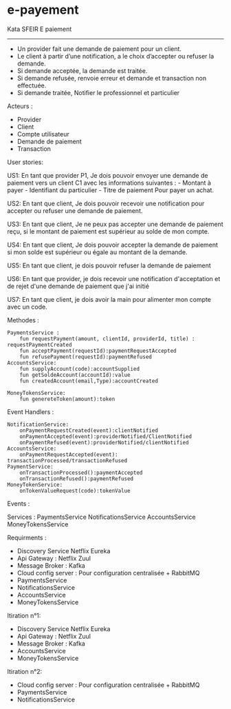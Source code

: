 # e-payement
Kata SFEIR E paiement


****

- Un provider fait une demande de paiement pour un client. 
- Le client à partir d’une notification, a le choix d’accepter ou refuser la demande. 
- Si demande acceptée, la demande est traitée. 
- Si demande refusée, renvoie erreur et demande et transaction non effectuée. 
- Si demande traitée, Notifier le professionnel et particulier

Acteurs : 
- Provider
- Client
- Compte utilisateur
- Demande de paiement
- Transaction 



User stories: 


US1: 
    En tant que provider P1, Je dois pouvoir envoyer une demande de paiement vers un client C1 avec les informations suivantes : 
    - Montant à payer
    - Identifiant du particulier
    - Titre de paiement
    Pour payer un achat. 

US2:
    En tant que client, Je dois pouvoir recevoir une notification pour accepter ou refuser une demande de paiement. 

US3:
    En tant que client, Je ne peux pas accepter une demande de paiement reçu, si le montant de paiement est supérieur au solde de mon compte. 

US4:
    En tant que client, Je dois pouvoir accepter la demande  de paiement si mon solde est supérieur ou égale au montant de la demande.

US5:
    En tant que client, je dois pouvoir refuser la demande de paiement

US6: 
    En tant que provider, je dois recevoir une notification d'acceptation et de rejet d'une demande de paiement que j'ai initié

US7: 
    En tant que client, je dois avoir la main pour alimenter mon compte avec un code.

    
    
Methodes :  

    PaymentsService :
        fun requestPayment(amount, clientId, providerId, title) : requestPaymentCreated
        fun acceptPayment(requestId):paymentRequestAccepted
        fun refusePayment(requestId):paymentRefused
    AccountsService:
        fun supplyAccount(code):accountSupplied
        fun getSoldeAccount(accountId):value
        fun createdAccount(email,Type):accountCreated
        
    MoneyTokensService:
        fun genereteToken(amount):token
        

Event Handlers : 

    NotificationService:
        onPaymentRequestCreated(event):clientNotified
        onPaymentAccepted(event):providerNotified/ClientNotified
        onPaymentRefused(event):providerNotified/clientNotified
    AccountsService:
        onPaymentRequestAccepted(event): transactionProcessed/transactionRefused
    PaymentService:
        onTransactionProcessed():paymentAccepted
        onTransactionRefused():paymentRefused
    MoneyTokenService:
        onTokenValueRequest(code):tokenValue

Events : 
    
Services : 
PaymentsService
NotificationsService
AccountsService
MoneyTokensService



Requirments : 

- Discovery Service Netflix Eureka
- Api Gateway : Netflix Zuul 
- Message Broker : Kafka
- Cloud config server : Pour configuration centralisée + RabbitMQ
- PaymentsService
- NotificationsService
- AccountsService
- MoneyTokensService


Itiration n°1: 
- Discovery Service Netflix Eureka
- Api Gateway : Netflix Zuul 
- Message Broker : Kafka
- AccountsService
- MoneyTokensService

Itiration n°2: 
- Cloud config server : Pour configuration centralisée + RabbitMQ
- PaymentsService
- NotificationsService
